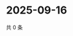 # 2025-09-16

共 0 条

<!-- BEGIN ZHIHUVIDEO -->
<!-- 最后更新时间 Tue Sep 16 2025 11:23:28 GMT+0800 (China Standard Time) -->

<!-- END ZHIHUVIDEO -->
